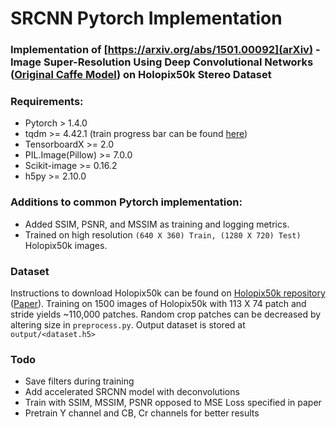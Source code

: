 # SRCNN Pytorch Implementation

### Implementation of [https://arxiv.org/abs/1501.00092](arXiv) - Image Super-Resolution Using Deep Convolutional Networks ([Original Caffe Model](http://mmlab.ie.cuhk.edu.hk/projects/SRCNN.html)) on Holopix50k Stereo Dataset

### Requirements:
* Pytorch > 1.4.0
* tqdm >= 4.42.1 (train progress bar can be found [here](https://github.com/tqdm/tqdm))
* TensorboardX >= 2.0
* PIL.Image(Pillow) >= 7.0.0
* Scikit-image >= 0.16.2
* h5py >= 2.10.0

### Additions to common Pytorch implementation:
* Added SSIM, PSNR, and MSSIM as training and logging metrics.
* Trained on high resolution `(640 X 360) Train, (1280 X 720) Test)` Holopix50k images. 

### Dataset

Instructions to download Holopix50k can be found on [Holopix50k repository](https://github.com/leiainc/holopix50k) ([Paper](https://arxiv.org/abs/2003.11172)). Training on 1500 images of Holopix50k with 113 X 74 patch and stride yields ~110,000 patches. Random crop patches can be decreased by altering size in `preprocess.py`. Output dataset is stored at `output/<dataset.h5>`

### Todo
* Save filters during training
* Add accelerated SRCNN model with deconvolutions
* Train with SSIM, MSSIM, PSNR opposed to MSE Loss specified in paper
* Pretrain Y channel and CB, Cr channels for better results





